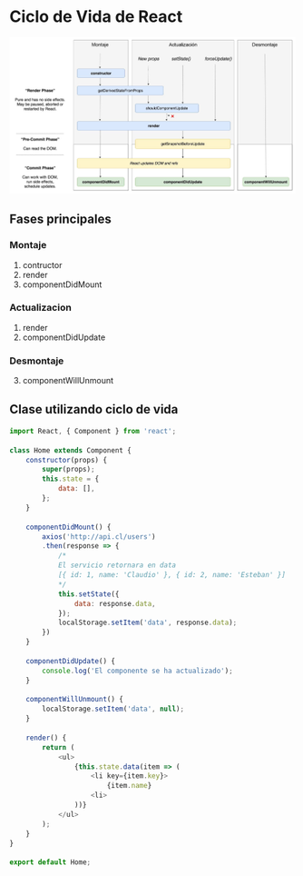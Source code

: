 # Ciclo de Vida de React

![ciclo de vida de react](ciclo-de-vida.jpg)

## Fases principales

### Montaje
1. contructor
2. render
3. componentDidMount

### Actualizacion
1. render
2. componentDidUpdate

### Desmontaje
3. componentWillUnmount

## Clase utilizando ciclo de vida
```js
import React, { Component } from 'react';

class Home extends Component {
    constructor(props) {
        super(props);
        this.state = {
            data: [],
        };
    }

    componentDidMount() {
        axios('http://api.cl/users')
        .then(response => {
            /*
            El servicio retornara en data
            [{ id: 1, name: 'Claudio' }, { id: 2, name: 'Esteban' }]
            */
            this.setState({
                data: response.data,
            });
            localStorage.setItem('data', response.data);
        })
    }

    componentDidUpdate() {
        console.log('El componente se ha actualizado');
    }

    componentWillUnmount() {
        localStorage.setItem('data', null);
    }

    render() {
        return (
            <ul>
                {this.state.data(item => (
                    <li key={item.key}>
                        {item.name}
                    <li>
                ))}
            </ul>
        );
    }
}

export default Home;
```